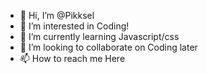 - 👋 Hi, I’m @Pikksel
- 👀 I’m interested in Coding!
- 🌱 I’m currently learning Javascript/css
- 💞️ I’m looking to collaborate on Coding later
- 📫 How to reach me Here

<!---
Pikksel/Pikksel is a ✨ special ✨ repository because its `README.md` (this file) appears on your GitHub profile.
You can click the Preview link to take a look at your changes.
--->
